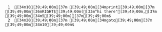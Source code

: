      1	[34m10[39;49;00m[37m [39;49;00m[34mprint[39;49;00m[37m [39;49;00m[36mRIGHT$[39;49;00m([33m"hi there"[39;49;00m,[37m [39;49;00m[34m5[39;49;00m)[37m[39;49;00m$
     2	[34m20[39;49;00m[37m [39;49;00m[34mgoto[39;49;00m[37m [39;49;00m[34m10[39;49;00m$
